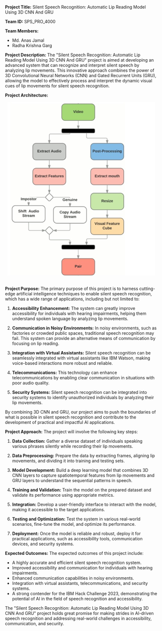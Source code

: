 **Project Title:** Silent Speech Recognition: Automatic Lip Reading Model Using 3D CNN And GRU

**Team ID:** SPS_PRO_4000

**Team Members:**
- Md. Anas Jamal
- Radha Krishna Garg

**Project Description:**
The "Silent Speech Recognition: Automatic Lip Reading Model Using 3D CNN And GRU" project is aimed at developing an advanced system that can recognize and interpret silent speech by analyzing lip movements. This innovative approach combines the power of 3D Convolutional Neural Networks (CNN) and Gated Recurrent Units (GRU), allowing the model to effectively process and interpret the dynamic visual cues of lip movements for silent speech recognition.

**Project Architecture:**
<br>
<div style="text-align:center"><img src="gallery.jpg" /></div>
<br>


**Project Purpose:**
The primary purpose of this project is to harness cutting-edge artificial intelligence techniques to enable silent speech recognition, which has a wide range of applications, including but not limited to:

1. **Accessibility Enhancement:** The system can greatly improve accessibility for individuals with hearing impairments, helping them understand spoken language by analyzing lip movements.

2. **Communication in Noisy Environments:** In noisy environments, such as factories or crowded public spaces, traditional speech recognition may fail. This system can provide an alternative means of communication by focusing on lip reading.

3. **Integration with Virtual Assistants:** Silent speech recognition can be seamlessly integrated with virtual assistants like IBM Watson, making voice-based interactions more robust and reliable.

4. **Telecommunications:** This technology can enhance telecommunications by enabling clear communication in situations with poor audio quality.

5. **Security Systems:** Silent speech recognition can be integrated into security systems to identify unauthorized individuals by analyzing their lip movements.

By combining 3D CNN and GRU, our project aims to push the boundaries of what is possible in silent speech recognition and contribute to the development of practical and impactful AI applications.

**Project Approach:**
The project will involve the following key steps:

1. **Data Collection:** Gather a diverse dataset of individuals speaking various phrases silently while recording their lip movements.

2. **Data Preprocessing:** Prepare the data by extracting frames, aligning lip movements, and dividing it into training and testing sets.

3. **Model Development:** Build a deep learning model that combines 3D CNN layers to capture spatiotemporal features from lip movements and GRU layers to understand the sequential patterns in speech.

4. **Training and Validation:** Train the model on the prepared dataset and validate its performance using appropriate metrics.

5. **Integration:** Develop a user-friendly interface to interact with the model, making it accessible to the target applications.

6. **Testing and Optimization:** Test the system in various real-world scenarios, fine-tune the model, and optimize its performance.

7. **Deployment:** Once the model is reliable and robust, deploy it for practical applications, such as accessibility tools, communication devices, and security systems.

**Expected Outcomes:**
The expected outcomes of this project include:

- A highly accurate and efficient silent speech recognition system.
- Improved accessibility and communication for individuals with hearing impairments.
- Enhanced communication capabilities in noisy environments.
- Integration with virtual assistants, telecommunications, and security systems.
- A strong contender for the IBM Hack Challenge 2023, demonstrating the potential of AI in the field of speech recognition and accessibility.

The "Silent Speech Recognition: Automatic Lip Reading Model Using 3D CNN And GRU" project holds great promise for making strides in AI-driven speech recognition and addressing real-world challenges in accessibility, communication, and security.
